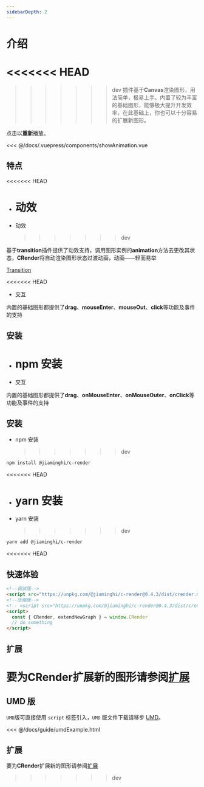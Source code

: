 ```yaml
---
sidebarDepth: 2
---
```


# 介绍

# <<<<<<< HEAD

> > > > > > > dev
> > > > > > > 插件基于**Canvas**渲染图形，用法简单，极易上手。内置了较为丰富的基础图形，能够极大提升开发效率，在此基础上，你也可以十分容易的扩展新图形。

<show-animation />

点击以**重新**播放。

<fold-box>
<<< @/docs/.vuepress/components/showAnimation.vue
</fold-box>

## 特点

<<<<<<< HEAD

- # 动效

* 动效
  > > > > > > > dev

基于**transition**插件提供了动效支持，调用图形实例的**animation**方法去更改其状态，**CRender**将自动渲染图形状态过渡动画，动画——轻而易举

[Transition](http://transition.jiaminghi.com/)

<<<<<<< HEAD

- 交互

内置的基础图形都提供了**drag**、**mouseEnter**、**mouseOut**、**click**等功能及事件的支持

## 安装

- # npm 安装

* 交互

内置的基础图形都提供了**drag**、**onMouseEnter**、**onMouseOuter**、**onClick**等功能及事件的支持

## 安装

- npm 安装
  > > > > > > > dev

```sh
npm install @jiaminghi/c-render
```

<<<<<<< HEAD

- # yarn 安装

* yarn 安装
  > > > > > > > dev

```sh
yarn add @jiaminghi/c-render
```

<<<<<<< HEAD

## 快速体验

```html
<!--调试版-->
<script src="https://unpkg.com/@jiaminghi/c-render@0.4.3/dist/crender.map.js"></script>
<!--压缩版-->
<!-- <script src="https://unpkg.com/@jiaminghi/c-render@0.4.3/dist/crender.min.js"></script> -->
<script>
  const { CRender, extendNewGraph } = window.CRender
  // do something
</script>
```

## 扩展

# 要为**CRender**扩展新的图形请参阅[扩展](/extend/#扩展)

## UMD 版

`UMD`版可直接使用 `script` 标签引入，`UMD` 版文件下载请移步 [UMD](https://github.com/DataV-Team/CRender/dist)。

<fold-box title="点击以展示/隐藏UMD版使用示例">
<<< @/docs/guide/umdExample.html
</fold-box>

## 扩展

要为**CRender**扩展新的图形请参阅[扩展](/extend/#扩展)

> > > > > > > dev
